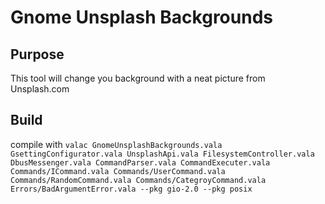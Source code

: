 # Gnome Unsplash Backgrounds

## Purpose
This tool will change you background with a neat picture from Unsplash.com

## Build

compile with `valac GnomeUnsplashBackgrounds.vala GsettingConfigurator.vala UnsplashApi.vala FilesystemController.vala DbusMessenger.vala CommandParser.vala CommandExecuter.vala Commands/ICommand.vala Commands/UserCommand.vala Commands/RandomCommand.vala Commands/CategroyCommand.vala Errors/BadArgumentError.vala --pkg gio-2.0 --pkg posix`